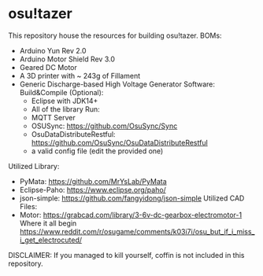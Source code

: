 # osu!tazer
This repository house the resources for building osu!tazer.
BOMs:
  - Arduino Yun Rev 2.0
  - Arduino Motor Shield Rev 3.0
  - Geared DC Motor
  - A 3D printer with ~ 243g of Fillament
  - Generic Discharge-based High Voltage Generator
Software:
  Build&Compile (Optional):
    - Eclipse with JDK14+
    - All of the library
  Run:
    - MQTT Server
    - OSUSync: https://github.com/OsuSync/Sync
    - OsuDataDistributeRestful: https://github.com/OsuSync/OsuDataDistributeRestful
    - a valid config file (edit the provided one)
    
Utilized Library:
  - PyMata: https://github.com/MrYsLab/PyMata
  - Eclipse-Paho: https://www.eclipse.org/paho/
  - json-simple: https://github.com/fangyidong/json-simple
Utilized CAD Files:
  - Motor: https://grabcad.com/library/3-6v-dc-gearbox-electromotor-1
Where it all begin https://www.reddit.com/r/osugame/comments/k03i7i/osu_but_if_i_miss_i_get_electrocuted/


DISCLAIMER: If you managed to kill yourself, coffin is not included in this repository.
